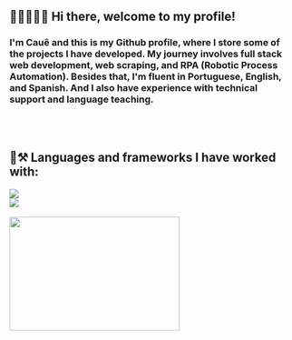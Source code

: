 <!-- Find more icons => https://github.com/tandpfun/skill-icons -->
<h2 align="left">👋🏽🧑🏽‍🦲 Hi there, welcome to my profile!</h2>
<h3>I'm Cauê and this is my Github profile, where I store some of the projects I have developed. My journey involves full stack web development, web scraping, and RPA (Robotic Process Automation).
Besides that, I'm fluent in Portuguese, English, and Spanish. And I also have experience with technical support and language teaching. 
</h3><br><br>

<h2 align="left">🧩⚒️ Languages and frameworks I have worked with:</h2>
<div align="left">
    <img src="https://skillicons.dev/icons?i=python,cs,javascript,nodejs,html,css" /><br>
    <img src="https://skillicons.dev/icons?i=dotnet,django,flask,fastapi,selenium,vue" /><br>
</div><br/>

<div align="left">
    <img height="200em" width="300" src="https://github-readme-stats.vercel.app/api/top-langs/?username=caueoliveiraaa&layout=compact&langs_count=100&theme=dracula"/>
</div>
